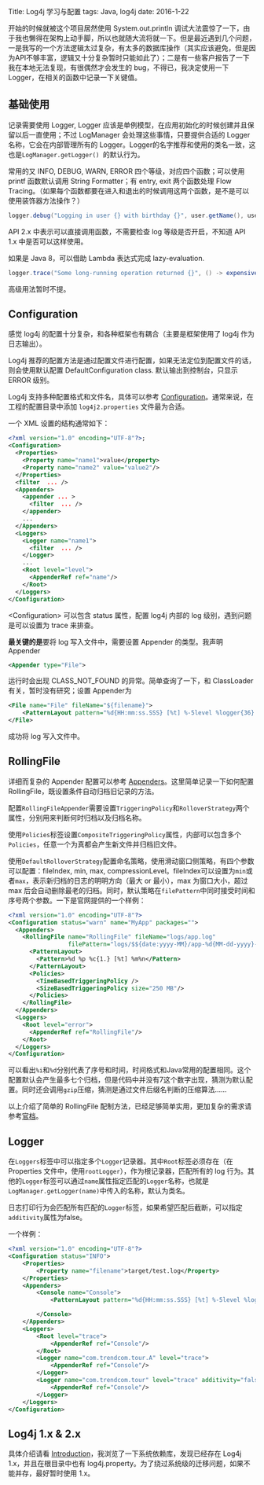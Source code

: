 Title: Log4j 学习与配置
tags: Java, log4j
date: 2016-1-22

开始的时候就被这个项目居然使用 System.out.println 调试大法震惊了一下，由于我也懒得在架构上动手脚，所以也就随大流将就一下。但是最近遇到几个问题，一是我写的一个方法逻辑太过复杂，有太多的数据库操作（其实应该避免，但是因为API不够丰富，逻辑又十分复杂暂时只能如此了）；二是有一些客户报告了一下我在本地无法复现，有很偶然才会发生的 bug，不得已，我决定使用一下 Logger，在相关的函数中记录一下关键值。


## 基础使用

记录需要使用 Logger, Logger 应该是单例模型，在应用初始化的时候创建并且保留以后一直使用；不过 LogManager 会处理这些事情，只要提供合适的 Logger 名称，它会在内部管理所有的 Logger。Logger的名字推荐和使用的类名一致，这也是`LogManager.getLogger() `的默认行为。

常用的又 INFO, DEBUG, WARN, ERROR 四个等级，对应四个函数；可以使用 printf 函数默认调用 String Formatter；有 entry, exit 两个函数处理 Flow Tracing。（如果每个函数都要在进入和退出的时候调用这两个函数，是不是可以使用装饰器方法操作？）

```java
logger.debug("Logging in user {} with birthday {}", user.getName(), user.getBirthdayCalendar());
```

API 2.x 中表示可以直接调用函数，不需要检查 log 等级是否开启，不知道 API 1.x 中是否可以这样使用。

如果是 Java 8，可以借助 Lambda 表达式完成 lazy-evaluation.

```java
logger.trace("Some long-running operation returned {}", () -> expensiveOperation());
```

高级用法暂时不提。

## Configuration

感觉 log4j 的配置十分复杂，和各种框架也有耦合（主要是框架使用了 log4j 作为日志输出）。

Log4j 推荐的配置方法是通过配置文件进行配置，如果无法定位到配置文件的话，则会使用默认配置 DefaultConfiguration class. 默认输出到控制台，只显示 ERROR 级别。

Log4j 支持多种配置格式和文件名，具体可以参考 [Configuration](http://logging.apache.org/log4j/2.x/manual/configuration.html)。通常来说，在工程的配置目录中添加 `log4j2.properties` 文件最为合适。

一个 XML 设置的结构通常如下：

```xml
<?xml version="1.0" encoding="UTF-8"?>;
<Configuration>
  <Properties>
    <Property name="name1">value</property>
    <Property name="name2" value="value2"/>
  </Properties>
  <filter  ... />
  <Appenders>
    <appender ... >
      <filter  ... />
    </appender>
    ...
  </Appenders>
  <Loggers>
    <Logger name="name1">
      <filter  ... />
    </Logger>
    ...
    <Root level="level">
      <AppenderRef ref="name"/>
    </Root>
  </Loggers>
</Configuration>
```

\<Configuration\> 可以包含 status 属性，配置 log4j 内部的 log 级别，遇到问题是可以设置为 trace 来排查。

**最关键的是**要将 log 写入文件中，需要设置 Appender 的类型。我声明 Appender

```xml
<Appender type="File">
```

运行时会出现 CLASS_NOT_FOUND 的异常。简单查询了一下，和 ClassLoader 有关，暂时没有研究；设置 Appender为

```xml
<File name="File" fileName="${filename}">
    <PatternLayout pattern="%d{HH:mm:ss.SSS} [%t] %-5level %logger{36} - %msg%n"/>
</File>
```

成功将 log 写入文件中。

## RollingFile

详细而复杂的 Appender 配置可以参考 [Appenders](http://logging.apache.org/log4j/2.x/manual/appenders.html#RollingFileAppender)。这里简单记录一下如何配置 RollingFile，既设置条件自动归档旧记录的方法。

配置`RollingFileAppender`需要设置`TriggeringPolicy`和`RolloverStrategy`两个属性，分别用来判断何时归档以及归档名称。

使用`Policies`标签设置`CompositeTriggeringPolicy`属性，内部可以包含多个`Policies`，任意一个为真都会产生新文件并归档旧文件。

使用`DefaultRolloverStrategy`配置命名策略，使用滑动窗口侧策略，有四个参数可以配置：fileIndex, min, max, compressionLevel。fileIndex可以设置为`min`或者`max`，表示新归档的日志的明明方向（最大 or 最小），max 为窗口大小，超过 max 后会自动删除最老的归档。同时，默认策略在`filePattern`中同时接受时间和序号两个参数。一下是官网提供的一个样例：

```xml
<?xml version="1.0" encoding="UTF-8"?>
<Configuration status="warn" name="MyApp" packages="">
  <Appenders>
    <RollingFile name="RollingFile" fileName="logs/app.log"
                 filePattern="logs/$${date:yyyy-MM}/app-%d{MM-dd-yyyy}-%i.log.gz">
      <PatternLayout>
        <Pattern>%d %p %c{1.} [%t] %m%n</Pattern>
      </PatternLayout>
      <Policies>
        <TimeBasedTriggeringPolicy />
        <SizeBasedTriggeringPolicy size="250 MB"/>
      </Policies>
    </RollingFile>
  </Appenders>
  <Loggers>
    <Root level="error">
      <AppenderRef ref="RollingFile"/>
    </Root>
  </Loggers>
</Configuration>
```

可以看出`%i`和`%d`分别代表了序号和时间，时间格式和Java常用的配置相同。这个配置默认会产生最多七个归档，但是代码中并没有7这个数字出现，猜测为默认配置。同时还会调用`gzip`压缩，猜测是通过文件后缀名判断的压缩算法……

以上介绍了简单的 RollingFile 配制方法，已经足够简单实用，更加复杂的需求请参考[官档](http://logging.apache.org/log4j/2.x/manual/appenders.html#RollingFileAppender)。

## Logger

在`Loggers`标签中可以指定多个`Logger`记录器。其中`Root`标签必须存在（在 Properties 文件中，使用`rootLogger`），作为根记录器，匹配所有的 log 行为。其他的`Logger`标签可以通过`name`属性指定匹配的`Logger`名称，也就是`LogManager.getLogger(name)`中传入的名称，默认为类名。

日志打印行为会匹配所有匹配的`Logger`标签，如果希望匹配后截断，可以指定`additivity`属性为false。

一个样例：

```xml
<?xml version="1.0" encoding="UTF-8"?>
<Configuration status="INFO">
    <Properties>
        <Property name="filename">target/test.log</Property>
    </Properties>
    <Appenders>
        <Console name="Console">
            <PatternLayout pattern="%d{HH:mm:ss.SSS} [%t] %-5level %logger{36} - %msg%n"/>

        </Console>
    </Appenders>
    <Loggers>
        <Root level="trace">
            <AppenderRef ref="Console"/>
        </Root>
        <Logger name="com.trendcom.tour.A" level="trace">
            <AppenderRef ref="Console"/>
        </Logger>
        <Logger name="com.trendcom.tour" level="trace" additivity="false">
            <AppenderRef ref="Console"/>
        </Logger>
    </Loggers>
</Configuration>
```

## Log4j 1.x & 2.x

具体介绍请看 [Introduction](http://logging.apache.org/log4j/2.x/manual/index.html)，我浏览了一下系统依赖库，发现已经存在 Log4j 1.x，并且在根目录中也有 log4j.property。为了绕过系统级的迁移问题，如果不能并存，最好暂时使用 1.x。
